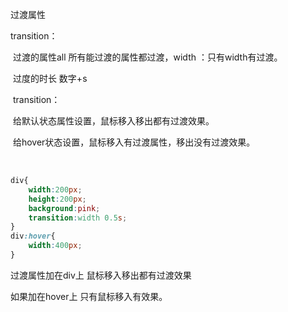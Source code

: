 过渡属性

transition：

​	过渡的属性all	所有能过渡的属性都过渡，width ：只有width有过渡。

​	过度的时长 数字+s

​	transition：

​		给默认状态属性设置，鼠标移入移出都有过渡效果。

​		给hover状态设置，鼠标移入有过渡属性，移出没有过渡效果。

​	

```css
div{
    width:200px;
    height:200px;
    background:pink;
    transition:width 0.5s;
}
div:hover{
    width:400px;
}
```

过渡属性加在div上 鼠标移入移出都有过渡效果

如果加在hover上 只有鼠标移入有效果。